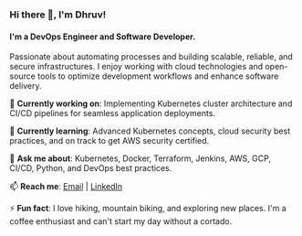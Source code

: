 ### Hi there 👋, I'm Dhruv!

#### I'm a DevOps Engineer and Software Developer.

Passionate about automating processes and building scalable, reliable, and secure infrastructures. I enjoy working with cloud technologies and open-source tools to optimize development workflows and enhance software delivery.

🔭 **Currently working on**: Implementing Kubernetes cluster architecture and CI/CD pipelines for seamless application deployments.

🌱 **Currently learning**: Advanced Kubernetes concepts, cloud security best practices, and on track to get AWS security certified.

💬 **Ask me about**: Kubernetes, Docker, Terraform, Jenkins, AWS, GCP, CI/CD, Python, and DevOps best practices.

📫 **Reach me**: [Email](dhruvpanchal96@gmail.com) | [LinkedIn](https://www.linkedin.com/in/panchaldhruv) 


⚡ **Fun fact**: I love hiking, mountain biking, and exploring new places. I'm a coffee enthusiast and can't start my day without a cortado.
